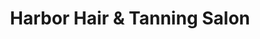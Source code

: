 ---
title: "Harbor Hair & Tanning Salon"
url: /manns-harbor/harbor-hair-and-tanning-salon/
shop: hairdresser
---
